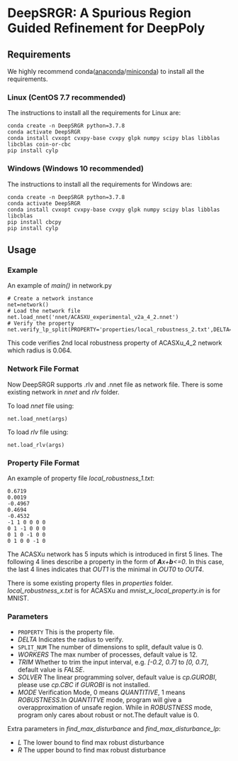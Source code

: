 # DeepSRGR: A Spurious Region Guided Refinement for DeepPoly
## Requirements
We highly recommend conda([anaconda](https://www.anaconda.com/products/individual)/[miniconda](https://docs.conda.io/en/latest/miniconda.html)) to install all the requirements.
### Linux (CentOS 7.7 recommended)
The instructions to install all the requirements for Linux are:
```
conda create -n DeepSRGR python=3.7.8
conda activate DeepSRGR
conda install cvxopt cvxpy-base cvxpy glpk numpy scipy blas libblas libcblas coin-or-cbc
pip install cylp
```
### Windows (Windows 10 recommended)
The instructions to install all the requirements for Windows are:
```
conda create -n DeepSRGR python=3.7.8
conda activate DeepSRGR
conda install cvxopt cvxpy-base cvxpy glpk numpy scipy blas libblas libcblas
pip install cbcpy
pip install cylp
```
## Usage
### Example
An example of _main()_ in network.py
```
# Create a network instance
net=network()
# Load the network file
net.load_nnet('nnet/ACASXU_experimental_v2a_4_2.nnet')
# Verify the property
net.verify_lp_split(PROPERTY='properties/local_robustness_2.txt',DELTA=0.064,MAX_ITER=5,WORKERS=12,SPLIT_NUM=5,SOLVER=cp.GUROBI)
```
This code verifies 2nd local robustness property of ACASXu_4_2 network which radius is 0.064.
### Network File Format
Now DeepSRGR supports .rlv and .nnet file as network file. There is some existing network in _nnet_ and _rlv_ folder.

To load _nnet_ file using:
```
net.load_nnet(args)
```
To load _rlv_ file using:
```
net.load_rlv(args)
```
### Property File Format
An example of property file _local\_robustness\_1.txt_:
```
0.6719
0.0019
-0.4967
0.4694
-0.4532
-1 1 0 0 0 0
0 1 -1 0 0 0
0 1 0 -1 0 0
0 1 0 0 -1 0
```
The ACASXu network has 5 inputs which is introduced in first 5 lines. The following 4 lines describe a property in the form of _**A**x+**b**<=0_. In this case, the last 4 lines indicates that _OUT1_ is the minimal in _OUT0_ to _OUT4_.

There is some existing property files in _properties_ folder. _local\_robustness\_x.txt_ is for ACASXu and _mnist\_x\_local\_property.in_ is for MNIST.

### Parameters
- ```PROPERTY``` This is the property file.
- _DELTA_ Indicates the radius to verify.
- ```SPLIT_NUM``` The number of dimensions to split, default value is 0.
- _WORKERS_ The max number of processes, default value is 12.
- _TRIM_ Whether to trim the input interval, e.g. _[-0.2, 0.7]_ to _[0, 0.7]_, default value is _FALSE_.
- _SOLVER_ The linear programming solver, default value is _cp.GUROBI_, please use _cp.CBC_ if _GUROBI_ is not installed.
- _MODE_ Verification Mode, 0 means _QUANTITIVE_, 1 means _ROBUSTNESS_.In _QUANTITVE_ mode, program will give a overapproximation of unsafe region. While in _ROBUSTNESS_ mode, program only cares about robust or not.The default value is 0.

Extra parameters in _find\_max\_disturbance_ and _find\_max\_disturbance\_lp_:
- _L_ The lower bound to find max robust disturbance
- _R_ The upper bound to find max robust disturbance